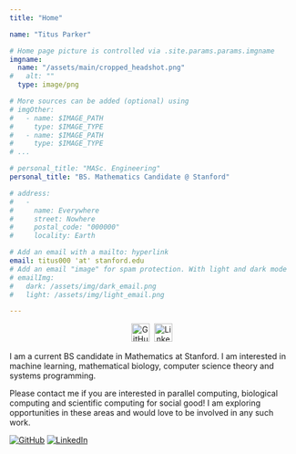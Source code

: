 ```yaml
---
title: "Home"

name: "Titus Parker"

# Home page picture is controlled via .site.params.params.imgname
imgname:
  name: "/assets/main/cropped_headshot.png"
#   alt: ""
  type: image/png

# More sources can be added (optional) using
# imgOther:
#   - name: $IMAGE_PATH
#     type: $IMAGE_TYPE
#   - name: $IMAGE_PATH
#     type: $IMAGE_TYPE
# ...

# personal_title: "MASc. Engineering"
personal_title: "BS. Mathematics Candidate @ Stanford"

# address:
#   -
#     name: Everywhere
#     street: Nowhere
#     postal_code: "000000"
#     locality: Earth

# Add an email with a mailto: hyperlink
email: titus000 'at' stanford.edu
# Add an email "image" for spam protection. With light and dark mode
# emailImg:
#   dark: /assets/img/dark_email.png
#   light: /assets/img/light_email.png

--- 
```


<!-- TODO Move this to the top of the page. -->
<!-- Social media links -->
<div style="text-align: center">
<!--<a href="https://stackoverflow.com/users/365102/mateen-ulhaq"><img src="assets/img/icons/stackoverflow-32x32.png" alt="Stack Overflow" title="Stack Overflow" style="display: inline-block; height: 16px; width: auto" /></a>&nbsp; -->
<a href="https://github.com/SimplySnap"><img src="/main/tools-icon.png" alt="GitHub" title="GitHub" style="display: inline-block; height: 32px; width: auto" /></a>&nbsp;
<a href="https://www.linkedin.com/in/titus-parker-b679581b2"/><img src="/main/work-area-ico.png" alt="LinkedIn" title="LinkedIn" style="display: inline-block; height: 32px; width: auto" /></a>&nbsp;
</div>


<!-- # Bio -->

I am a current BS candidate in Mathematics at Stanford.
I am interested in machine learning, mathematical biology, computer science theory and systems programming.

Please contact me if you are interested in parallel computing, biological computing and scientific computing for social good! I am exploring opportunities in these areas and would love to be involved in any such work.


[![GitHub](/main/tools-icon.png)](https://github.com/SimplySnap)
[![LinkedIn](/main/work-area-ico.png)](https://www.linkedin.com/in/titus-parker-b679581b2)



<!--
Some of my recent publications include:

- Learned compression of encoding distributions (ICIP 2024) \[Submitted\]
- Scalable human-machine point cloud compression (PCS 2024) \[Accepted\]
- Learned compression for images and point clouds (Master's thesis) [[PDF](assets/pdf/2023-learned-compression-for-images-and-point-clouds-masc-thesis.pdf)] [[Slides](assets/pdf/2023-learned-compression-for-images-and-point-clouds-masc-thesis-defense-slides.pdf)]
- Learned point cloud compression for classification (MMSP 2023) [[Paper](https://arxiv.org/abs/2308.05959)] [[Slides](https://raw.githubusercontent.com/multimedialabsfu/learned-point-cloud-compression-for-classification/assets/main/assets/slides.pdf)] [[Code](https://github.com/multimedialabsfu/learned-point-cloud-compression-for-classification)]
- Latent space motion analysis for collaborative intelligence (ICASSP 2021) [[Paper](https://arxiv.org/abs/2102.04018)] [[Talk](https://www.youtube.com/watch?v=_no6R1sNpHo)]
- Mobile-cloud inference for collaborative intelligence (Bachelor's honors thesis) [[PDF](assets/pdf/2020-mobile-cloud-inference-for-collaborative-intelligence-basc-thesis.pdf)] [[Slides](assets/pdf/2020-mobile-cloud-inference-for-collaborative-intelligence-basc-thesis-defence-slides.pdf)]
- ColliFlow: a library for executing collaborative intelligence graphs (NeurIPS 2020 demo) [[Talk](https://www.youtube.com/watch?v=ApvKOTlmflo)]
- Shared mobile-cloud inference for collaborative intelligence (NeurIPS 2019 demo) [[Talk](https://www.youtube.com/watch?v=sHySFCUzh6s)] [[Code](https://github.com/YodaEmbedding/collaborative-intelligence)]
-->

<!--
Some fun projects I've worked on:

- [Building a mini autograd engine (Python) [Slides]](assets/pdf/2024-building-a-mini-autograd-autodiff-engine-slides.pdf)
- [CompressAI Trainer (Python)](https://github.com/InterDigitalInc/CompressAI-Trainer)
- [Particle filter likelihood kernel on FPGA and GPU (C++, HLS, CUDA) [Slides]](assets/pdf/2021-particle-filter-likelihood-kernel-fpga-hls-slides.pdf)
- [Chess engine (Rust)](https://github.com/YodaEmbedding/rs-chess)
- [Frece: frecency indexed database (Rust)](https://github.com/YodaEmbedding/frece)
- [Dotfiles](https://github.com/YodaEmbedding/dotfiles)
- [Easy slurm (Python)](https://github.com/YodaEmbedding/easy-slurm)
- [Scrobblez: customizable last.fm scrobbler (Python)](https://github.com/YodaEmbedding/scrobblez)
- [Improving the tactical awareness of deep neural network chess engines (Python) [Report]](assets/pdf/2021-ensc-413-improving-the-tactical-awareness-of-deep-neural-network-chess-engines.pdf)
- [Chess "play all moves" challenge webapp (JavaScript)](https://github.com/YodaEmbedding/chess-speedrun)
- [Fruit tetris game (C++, OpenGL)](https://www.youtube.com/watch?v=pfS8h6n60_M)
<!-- - [ARM assembly racing game](https://github.com/YodaEmbedding/ARMRacingGame) -->
<!-- - [Raytracer]() -->
<!-- flow-rate-app -->
<!-- colliflow: https://www.youtube.com/watch?v=ApvKOTlmflo -->